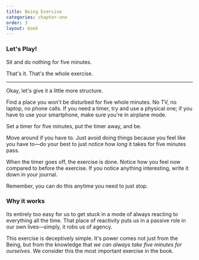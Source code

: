 ```yaml
---
title: Being Exercise
categories: chapter-one
order: 3
layout: book
---
```

### Let's Play!

Sit and do nothing for five minutes.

That's it. That's the whole exercise.

----

Okay, let's give it a little more structure.

Find a place you won't be disturbed for five whole minutes. No TV, no laptop, no phone calls. If you need a timer, try and use a physical one; if you have to use your smartphone, make sure you're in airplane mode.

Set a timer for five minutes, put the timer away, and be.

Move around if you have to. Just avoid doing things because you feel like you have to—do your best to just notice how *long* it takes for five minutes pass.

When the timer goes off, the exercise is done. Notice how you feel now compared to before the exercise. If you notice anything interesting, write it down in your journal.

Remember, you can do this anytime you need to just stop.

### Why it works
Its entirely too easy for us to get stuck in a mode of always reacting to everything all the time. That place of reactivity puts us in a passive role in our own lives—simply, it robs us of agency.

This exercise is deceptively simple. It's power comes not just from the Being, but from the knowledge that *we can always take five minutes for ourselves*. We consider this the most important exercise in the book.
